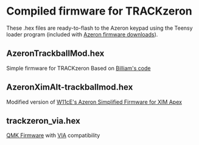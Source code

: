 # Compiled firmware for TRACKzeron
These .hex files are ready-to-flash to the Azeron keypad using the Teensy loader program (included with [Azeron firmware downloads](https://www.azeron.eu/downloads/)).

## AzeronTrackballMod.hex
Simple firmware for TRACKzeron Based on [Billiam's code](https://gist.github.com/Billiam/ec4ccf967088edef36e67010839f3dd1#file-sherbet-ino)

## AzeronXimAlt-trackballmod.hex
Modified version of [W11cE's Azeron Simplified Firmware for XIM Apex](https://github.com/W11cE/Azeron-Simplified-Firmware-for-XIM-Apex)

## trackzeron_via.hex
[QMK Firmware](https://qmk.fm/) with [VIA](https://caniusevia.com/) compatibility 
